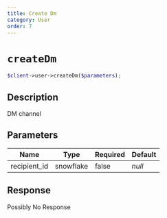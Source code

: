 ```yaml
---
title: Create Dm
category: User
order: 7
---
```


# `createDm`

```php
$client->user->createDm($parameters);
```

## Description

DM channel

## Parameters


Name | Type | Required | Default
--- | --- | --- | ---
recipient_id | snowflake | false | *null*

## Response

Possibly No Response

